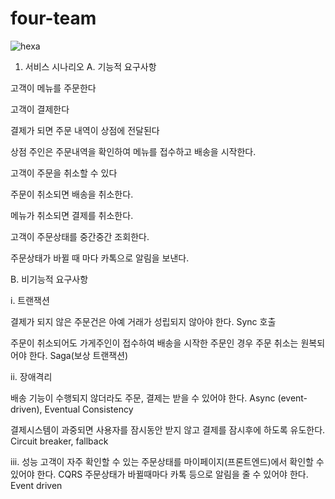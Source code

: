 # four-team

![hexa](https://user-images.githubusercontent.com/88864456/133198600-1aac2164-16a5-4024-b415-774202b3a422.png)


1.	서비스 시나리오 
A.	기능적 요구사항

고객이 메뉴를 주문한다

고객이 결제한다

결제가 되면 주문 내역이 상점에 전달된다

상점 주인은 주문내역을 확인하여 메뉴를 접수하고 배송을 시작한다.

고객이 주문을 취소할 수 있다

주문이 취소되면 배송을 취소한다.

메뉴가 취소되면 결제를 취소한다.

고객이 주문상태를 중간중간 조회한다.

주문상태가 바뀔 때 마다 카톡으로 알림을 보낸다.

B.	비기능적 요구사항

i.	트랜잭션

결제가 되지 않은 주문건은 아예 거래가 성립되지 않아야 한다. Sync 호출

주문이 취소되어도 가게주인이 접수하여 배송을 시작한 주문인 경우 주문 취소는 원복되어야 한다. Saga(보상 트랜잭션)

ii.	장애격리

배송 기능이 수행되지 않더라도 주문, 결제는 받을 수 있어야 한다. Async (event-driven), Eventual Consistency

결제시스템이 과중되면 사용자를 잠시동안 받지 않고 결제를 잠시후에 하도록 유도한다. Circuit breaker, fallback





iii.	성능
고객이 자주 확인할 수 있는 주문상태를 마이페이지(프론트엔드)에서 확인할 수 있어야 한다. CQRS
주문상태가 바뀔때마다 카톡 등으로 알림을 줄 수 있어야 한다. Event driven

